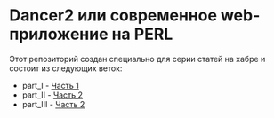 # Dancer2 или современное web-приложение на PERL

Этот репозиторий создан специально для серии статей на хабре и состоит
из следующих веток:

* part_I   - [Часть 1](https://habr.com/ru/post/571586/)
* part_II  - [Часть 2](https://habr.com/ru/post/573372/)
* part_III - [Часть 2](https://habr.com/ru/post/579668/)
